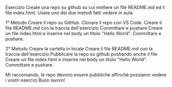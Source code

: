 Esercizio
Create una repo su github su cui mettere un file README.md ed il file index.html. Usate uno dei due metodi fatti vedere in aula:

1° Metodo
Creare il repo su GitHub.
Clonare il repo con VS Code.
Creare il file README.md con la traccia dell'esercizio
Committare e pushare
Creare un file index.html e inserire nel body un titolo "Hello World".
Committare e pushare.

2° Metodo
Creare la cartella in locale
Creare il file README.md con la traccia dell'esercizio
Pubblicare la repo su github pushando anche il file
Creare un file index.html e inserire nel body un titolo "Hello World".
Committare e pushare.

Mi raccomando, le repo devono essere pubbliche affinchè possiamo vedere i vostri esercizi
Buon lavoro!
